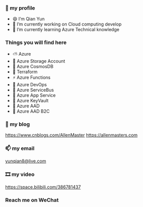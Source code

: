 ### 👋 my profile

- 😄 I’m Qian Yun
- 🔭 I’m currently working on Cloud computing develop
- 🌱 I’m currently learning Azure Technical knowledge

### Things you will find here
- ⛅ Azure
- 🚗 Azure Storage Account
- 🐚 Azure CosmosDB
- 💪 Terraform
- ⚡ Azure Functions
- 🚀 Azure DevOps
- 🎠 Azure ServiceBus
- 🎡 Azure App Service
- 🤺 Azure KeyVault
- 🎃 Azure AAD
- 🎏 Azure AAD B2C


### 📝 my blog
<https://www.cnblogs.com/AllenMaster>
<https://allenmasters.com>
### 📫 my email 
yunqian8@live.com
### 🎞 my video
<https://space.bilibili.com/386781437>

### Reach me on WeChat
